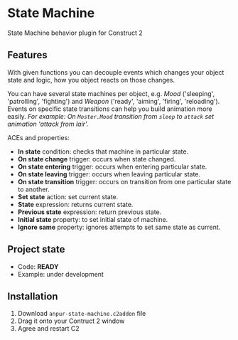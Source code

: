 # State Machine 
State Machine behavior plugin for Construct 2

## Features
With given functions you can decouple events which changes your object state and logic, how you object reacts on those changes.

You can have several state machines per object, e.g. *Mood* ('sleeping', 'patrolling', 'fighting') and *Weapon* ('ready', 'aiming', 'firing', 'reloading').
Events on specific state transitions can help you build animation more easily. 
*For example: On `Moster.Mood` transition from `sleep` to `attack` set animation 'attack from lair'.*

ACEs and properties:
- **In state** condition: checks that machine in particular state.
- **On state change** trigger: occurs when state changed.
- **On state entering** trigger: occurs when entering particular state.
- **On state leaving** trigger: occurs when leaving particular state.
- **On state transition** trigger: occurs on transition from one particular state to another.
- **Set state** action: set current state.
- **State** expression: returns current state.
- **Previous state** expression: return previous state.
- **Initial state** property: to set initial state of machine.
- **Ignore same** property: ignores attempts to set same state as current.

## Project state
- Code: **READY**
- Example: under development

## Installation
1. Download `anpur-state-machine.c2addon` file
2. Drag it onto your Contruct 2 window
3. Agree and restart C2
